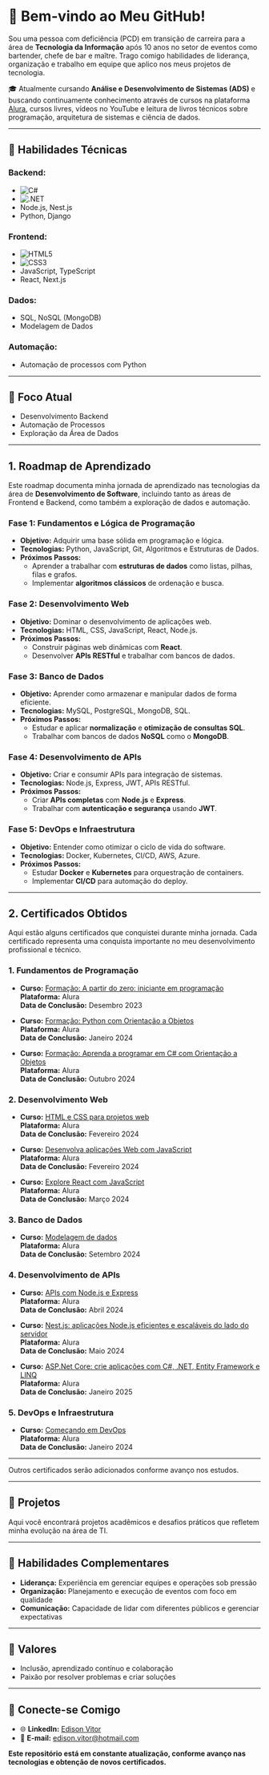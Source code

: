 # 👋 Bem-vindo ao Meu GitHub!  

Sou uma pessoa com deficiência (PCD) em transição de carreira para a área de **Tecnologia da Informação** após 10 anos no setor de eventos como bartender, chefe de bar e maître. Trago comigo habilidades de liderança, organização e trabalho em equipe que aplico nos meus projetos de tecnologia.  

🎓 Atualmente cursando **Análise e Desenvolvimento de Sistemas (ADS)** e buscando continuamente conhecimento através de cursos na plataforma [Alura](https://www.alura.com.br), cursos livres, vídeos no YouTube e leitura de livros técnicos sobre programação, arquitetura de sistemas e ciência de dados.

---

## 🚀 Habilidades Técnicas  

### **Backend:**  
- ![C#](https://img.shields.io/badge/-C%23-239120?style=flat&logo=csharp&logoColor=white)  
- ![.NET](https://img.shields.io/badge/-.NET-512BD4?style=flat&logo=dotnet&logoColor=white)  
- Node.js, Nest.js  
- Python, Django  

### **Frontend:**  
- ![HTML5](https://img.shields.io/badge/-HTML5-E34F26?style=flat&logo=html5&logoColor=white)  
- ![CSS3](https://img.shields.io/badge/-CSS3-1572B6?style=flat&logo=css3&logoColor=white)  
- JavaScript, TypeScript  
- React, Next.js  

### **Dados:**  
- SQL, NoSQL (MongoDB)  
- Modelagem de Dados  

### **Automação:**  
- Automação de processos com Python  

---

## 🎯 Foco Atual  

- Desenvolvimento Backend  
- Automação de Processos  
- Exploração da Área de Dados  

---

## 1. Roadmap de Aprendizado

Este roadmap documenta minha jornada de aprendizado nas tecnologias da área de **Desenvolvimento de Software**, incluindo tanto as áreas de Frontend e Backend, como também a exploração de dados e automação. 

### Fase 1: Fundamentos e Lógica de Programação
- **Objetivo:** Adquirir uma base sólida em programação e lógica.
- **Tecnologias:** Python, JavaScript, Git, Algoritmos e Estruturas de Dados.
- **Próximos Passos:**
  - Aprender a trabalhar com **estruturas de dados** como listas, pilhas, filas e grafos.
  - Implementar **algoritmos clássicos** de ordenação e busca.

### Fase 2: Desenvolvimento Web
- **Objetivo:** Dominar o desenvolvimento de aplicações web.
- **Tecnologias:** HTML, CSS, JavaScript, React, Node.js.
- **Próximos Passos:**
  - Construir páginas web dinâmicas com **React**.
  - Desenvolver **APIs RESTful** e trabalhar com bancos de dados.

### Fase 3: Banco de Dados
- **Objetivo:** Aprender como armazenar e manipular dados de forma eficiente.
- **Tecnologias:** MySQL, PostgreSQL, MongoDB, SQL.
- **Próximos Passos:**
  - Estudar e aplicar **normalização** e **otimização de consultas SQL**.
  - Trabalhar com bancos de dados **NoSQL** como o **MongoDB**.

### Fase 4: Desenvolvimento de APIs
- **Objetivo:** Criar e consumir APIs para integração de sistemas.
- **Tecnologias:** Node.js, Express, JWT, APIs RESTful.
- **Próximos Passos:**
  - Criar **APIs completas** com **Node.js** e **Express**.
  - Trabalhar com **autenticação e segurança** usando **JWT**.

### Fase 5: DevOps e Infraestrutura
- **Objetivo:** Entender como otimizar o ciclo de vida do software.
- **Tecnologias:** Docker, Kubernetes, CI/CD, AWS, Azure.
- **Próximos Passos:**
  - Estudar **Docker** e **Kubernetes** para orquestração de containers.
  - Implementar **CI/CD** para automação do deploy.

---

## 2. Certificados Obtidos

Aqui estão alguns certificados que conquistei durante minha jornada. Cada certificado representa uma conquista importante no meu desenvolvimento profissional e técnico.

### 1. Fundamentos de Programação
- **Curso:** [Formação: A partir do zero: iniciante em programação](https://cursos.alura.com.br/degree/certificate/a1fea261-811a-45f5-abf0-463de00a11a3?lang=pt_BR)  
  **Plataforma:** Alura  
  **Data de Conclusão:** Desembro 2023
  
- **Curso:** [Formação: Python com Orientação a Objetos](https://cursos.alura.com.br/degree/certificate/46d50cf1-ad26-4ff4-8721-80d13c3988d3?lang=pt_BR)  
  **Plataforma:** Alura  
  **Data de Conclusão:** Janeiro 2024
  
- **Curso:** [Formação: Aprenda a programar em C# com Orientação a Objetos](https://cursos.alura.com.br/degree/certificate/c96a0a5c-7123-4dd0-91b1-ae6a060d4edb?lang=pt_BR)  
  **Plataforma:** Alura  
  **Data de Conclusão:** Outubro 2024

### 2. Desenvolvimento Web
- **Curso:** [HTML e CSS para projetos web](https://cursos.alura.com.br/degree/certificate/8c76dbe4-4999-4ff4-8a38-cd10f6cd2a27?lang=pt_BR)  
  **Plataforma:** Alura  
  **Data de Conclusão:** Fevereiro 2024

- **Curso:** [Desenvolva aplicações Web com JavaScript](https://cursos.alura.com.br/degree/certificate/a0564697-a940-449a-9705-126aae130ea7?lang=pt_BR)  
  **Plataforma:** Alura  
  **Data de Conclusão:** Fevereiro 2024

- **Curso:** [Explore React com JavaScript](https://cursos.alura.com.br/degree/certificate/7c5a0271-6b79-4414-8e56-ed0cf19e4529?lang=pt_BR)  
  **Plataforma:** Alura  
  **Data de Conclusão:** Março 2024

### 3. Banco de Dados
- **Curso:** [Modelagem de dados](https://cursos.alura.com.br/degree/certificate/8dfc15f2-c2d9-41da-b315-bc982fe999b3?lang=pt_BR)  
  **Plataforma:** Alura  
  **Data de Conclusão:** Setembro 2024

### 4. Desenvolvimento de APIs
- **Curso:** [APIs com Node.js e Express](https://cursos.alura.com.br/degree/certificate/e5dd787e-7b07-4536-9db5-91249fde4ed4?lang=pt_BR)  
  **Plataforma:** Alura  
  **Data de Conclusão:** Abril 2024

- **Curso:** [Nest.js: aplicações Node.js eficientes e escaláveis do lado do servidor](https://cursos.alura.com.br/degree/certificate/751b19a9-ad93-4fff-a848-40993be66004?lang=pt_BR)  
  **Plataforma:** Alura  
  **Data de Conclusão:** Maio 2024

- **Curso:** [ASP.Net Core: crie aplicações com C#, .NET, Entity Framework e LINQ](https://cursos.alura.com.br/degree/certificate/372d28ba-2c63-4fe3-9607-4e7a6fe51780?lang=pt_BR)  
  **Plataforma:** Alura  
  **Data de Conclusão:** Janeiro 2025

### 5. DevOps e Infraestrutura
- **Curso:** [Começando em DevOps](https://cursos.alura.com.br/degree/certificate/1994e4cc-eaf8-453f-bb2e-3f9699a22c7a?lang=pt_BR)  
  **Plataforma:** Alura  
  **Data de Conclusão:** Janeiro 2024

---

Outros certificados serão adicionados conforme avanço nos estudos.  

---

## 🚀 Projetos  

Aqui você encontrará projetos acadêmicos e desafios práticos que refletem minha evolução na área de TI.  

---

## 🌟 Habilidades Complementares  

- **Liderança:** Experiência em gerenciar equipes e operações sob pressão  
- **Organização:** Planejamento e execução de eventos com foco em qualidade  
- **Comunicação:** Capacidade de lidar com diferentes públicos e gerenciar expectativas  

---

## 🌱 Valores  

- Inclusão, aprendizado contínuo e colaboração  
- Paixão por resolver problemas e criar soluções  

---

## 🤝 Conecte-se Comigo  

- 🌐 **LinkedIn:** [Edison Vitor  ](https://www.linkedin.com/in/edison-o-vitor-465447302/)  
- 📧 **E-mail:** edison.vitor@hotmail.com  

**Este repositório está em constante atualização, conforme avanço nas tecnologias e obtenção de novos certificados.**
